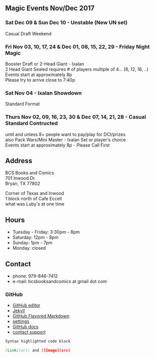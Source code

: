 ## Magic Events Nov/Dec 2017

### Sat Dec 09 & Sun Dec 10 - Unstable (New UN set)
Casual Draft Weekend

### Fri Nov 03, 10, 17, 24 & Dec 01, 08, 15, 22, 29 - Friday Night Magic
Booster Draft or 2-Head Giant - Ixalan   
2 Head Giant Sealed requires # of players multiple of 4... (8, 12, 16, ..)  
Events start at approximately 8p  
Please try to arrive close to 7:40p  

### Sat Nov 04 - Ixalan Showdown
Standard Format
   
### Thurs Nov 02, 09, 16, 23, 30 & Dec 07, 14, 21, 28 - Casual Standard Contructed
until and unless 8+ people want to pay/play for DCI/prizes  
also Pack Wars/Mini Master - Ixalan Set or player's choice  
Events start at approximately 8p - Please Call First  

## Address
BCS Books and Comics  
701 Inwood Dr.  
Bryan, TX 77802  

Corner of Texas and Inwood  
1 block north of Cafe Eccell  
what was Luby's at one time  

## Hours

* Tuesday - Friday: 3:30pm - 8pm   
* Saturday: 12pm - 8pm   
* Sunday: 1pm - 7pm   
* Monday: closed   

## Contact

* phone: 979-846-7412
* e-mail: bcsbooksandcomics at gmail dot com

### GitHub

* [GitHub editor](https://github.com/timesmith/timesmith.github.io/edit/master/index.md)
* [Jekyll](https://jekyllrb.com/)
* [GitHub Flavored Markdown](https://guides.github.com/features/mastering-markdown/)
* [settings](https://github.com/timesmith/timesmith.github.io/settings)
* [GitHub docs](https://help.github.com/categories/github-pages-basics/)
* [contact support](https://github.com/contact)

```markdown
Syntax highlighted code block

[Link](url) and ![Image](src)
```
